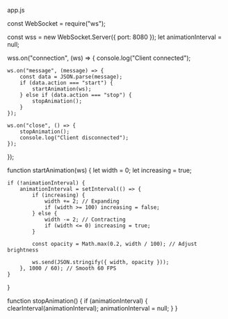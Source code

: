 app.js

const WebSocket = require("ws");

const wss = new WebSocket.Server({ port: 8080 });
let animationInterval = null;

wss.on("connection", (ws) => {
    console.log("Client connected");

    ws.on("message", (message) => {
        const data = JSON.parse(message);
        if (data.action === "start") {
            startAnimation(ws);
        } else if (data.action === "stop") {
            stopAnimation();
        }
    });

    ws.on("close", () => {
        stopAnimation();
        console.log("Client disconnected");
    });
});

function startAnimation(ws) {
    let width = 0;
    let increasing = true;
    
    if (!animationInterval) {
        animationInterval = setInterval(() => {
            if (increasing) {
                width += 2; // Expanding
                if (width >= 100) increasing = false;
            } else {
                width -= 2; // Contracting
                if (width <= 0) increasing = true;
            }

            const opacity = Math.max(0.2, width / 100); // Adjust brightness

            ws.send(JSON.stringify({ width, opacity }));
        }, 1000 / 60); // Smooth 60 FPS
    }
}

function stopAnimation() {
    if (animationInterval) {
        clearInterval(animationInterval);
        animationInterval = null;
    }
}
